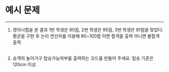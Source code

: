 # 예시 문제
---
1. 영어시험을 본 결과 1번 학생은 90점, 2번 학생은 95점, 3번 학생은 81점을 맞았다. <br>평균을 구한 후 논리 연산자를 이용해 90~100점 이면 합격을 출력 아니면 불합격 출력
<br><br>

2. 승객의 놀이기구 탑승가능여부를 출력하는 코드를 만들어 주세요. 탑승 기준은 120cm 이상.